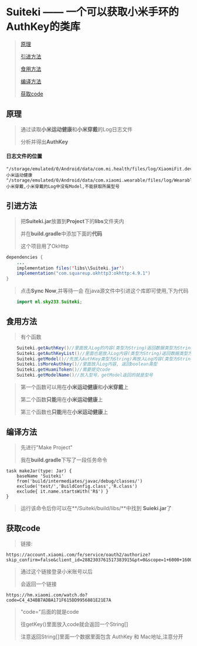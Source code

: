 # Suiteki —— 一个可以获取小米手环的AuthKey的类库

>[原理](#原理)
>>
>[引进方法](#引进方法)
>>
>[食用方法](#食用方法)
>>
>[编译方法](#编译方法)
>>
>[获取code](#获取code)

## 原理
>通过读取**小米运动健康**和**小米穿戴**的Log日志文件
>>
>分析并得出**AuthKey**
>>

#### 日志文件的位置
```
"/storage/emulated/0/Android/data/com.mi.health/files/log/XiaomiFit.device.log"//小米运动健康
"/storage/emulated/0/Android/data/com.xiaomi.wearable/files/log/Wearable.log"//小米穿戴,小米穿戴的Log中没有Model,不能获取所属型号
```

## 引进方法
>把**Suiteki.jar**放置到**Project**下的**libs**文件夹内
>>
>并在**build.gradle**中添加下面的**代码**
>>
>这个项目用了OkHttp

``` java
dependencies {
    ...
    implementation files('libs\\Suiteki.jar')   
    implementation("com.squareup.okhttp3:okhttp:4.9.1")
}
```
>点击**Sync Now**,并等待一会
>在java源文件中引进这个库即可使用,下为代码

``` java
    import ml.sky233.Suiteki;
```

## 食用方法
>有个函数
``` java
    Suiteki.getAuthKey()//里面放入Log的内容(类型为String)返回数据类型为String
    Suiteki.getAuthKeyList()//里面也是放入Log内容(类型为String)返回数据类型为String[]
    Suiteki.getModel()//先放入AuthKey类型为String)再放入Log内容(类型为String)返回数据类型为String
    Suiteki.isMoreAuthkey()//里面放入Log内容, 返回boolean类型
    Suiteki.getHuamiToken()//需要提交code
    Suiteki.getModelName()//放入型号，getModel返回的就是型号
```
>第一个函数可以用在**小米运动健康**和**小米穿戴**上
>>
>第二个函数**只能**用在**小米运动健康**上
>>
>第三个函数也**只能**用在**小米运动健康**上
>>

## 编译方法
>先进行"Make Project"
>>
>我在**build.gradle**下写了一段任务命令
>>
```
task makeJar(type: Jar) {
    baseName 'Suiteki'
    from('build/intermediates/javac/debug/classes/')
    exclude('test/','BuildConfig.class','R.class')
    exclude{ it.name.startsWith('R$') }
}
```
>>
>运行该命令后你可以在**/Suiteki/build/libs/**中找到 **Suieki.jar**了


## 获取code
>链接:
>>
```
https://account.xiaomi.com/fe/service/oauth2/authorize?skip_confirm=false&client_id=2882303761517383915&pt=0&scope=1+6000+16001+20000&redirect_uri=https%3A%2F%2Fhm.xiaomi.com%2Fwatch.do&_locale=zh_CN&response_type=code
```
>>
>通过这个链接登录小米账号以后
>>
>会返回一个链接
>>
```
https://hm.xiaomi.com/watch.do?code=C4_434BB7ADBA171F615DD9956881E21E7A
```
>>
>"code="后面的就是code
>>
>往getKey()里面放入code就会返回一个String[]
>>
>注意返回String[]里面一个数据里面包含 AuthKey 和 Mac地址,注意分开
